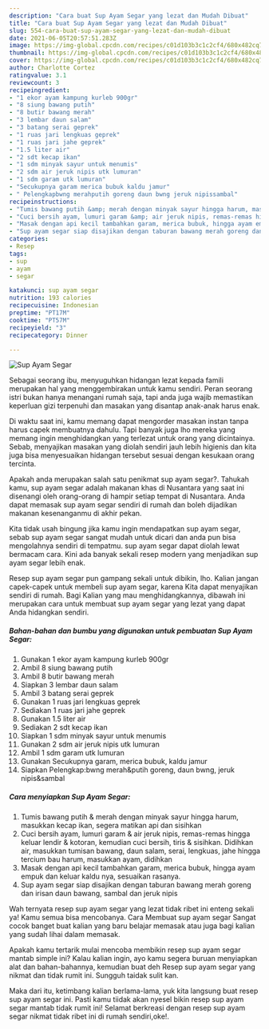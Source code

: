 ```yaml
---
description: "Cara buat Sup Ayam Segar yang lezat dan Mudah Dibuat"
title: "Cara buat Sup Ayam Segar yang lezat dan Mudah Dibuat"
slug: 554-cara-buat-sup-ayam-segar-yang-lezat-dan-mudah-dibuat
date: 2021-06-05T20:57:51.283Z
image: https://img-global.cpcdn.com/recipes/c01d103b3c1c2cf4/680x482cq70/sup-ayam-segar-foto-resep-utama.jpg
thumbnail: https://img-global.cpcdn.com/recipes/c01d103b3c1c2cf4/680x482cq70/sup-ayam-segar-foto-resep-utama.jpg
cover: https://img-global.cpcdn.com/recipes/c01d103b3c1c2cf4/680x482cq70/sup-ayam-segar-foto-resep-utama.jpg
author: Charlotte Cortez
ratingvalue: 3.1
reviewcount: 3
recipeingredient:
- "1 ekor ayam kampung kurleb 900gr"
- "8 siung bawang putih"
- "8 butir bawang merah"
- "3 lembar daun salam"
- "3 batang serai geprek"
- "1 ruas jari lengkuas geprek"
- "1 ruas jari jahe geprek"
- "1.5 liter air"
- "2 sdt kecap ikan"
- "1 sdm minyak sayur untuk menumis"
- "2 sdm air jeruk nipis utk lumuran"
- "1 sdm garam utk lumuran"
- "Secukupnya garam merica bubuk kaldu jamur"
- " Pelengkapbwng merahputih goreng daun bwng jeruk nipissambal"
recipeinstructions:
- "Tumis bawang putih &amp; merah dengan minyak sayur hingga harum, masukkan kecap ikan, segera matikan api dan sisihkan"
- "Cuci bersih ayam, lumuri garam &amp; air jeruk nipis, remas-remas hingga keluar lendir &amp; kotoran, kemudian cuci bersih, tiris &amp; sisihkan. Didihkan air, masukkan tumisan bawang, daun salam, serai, lengkuas, jahe hingga tercium bau harum, masukkan ayam, didihkan"
- "Masak dengan api kecil tambahkan garam, merica bubuk, hingga ayam empuk dan keluar kaldu nya, sesuaikan rasanya."
- "Sup ayam segar siap disajikan dengan taburan bawang merah goreng dan irisan daun bawang, sambal dan jeruk nipis"
categories:
- Resep
tags:
- sup
- ayam
- segar

katakunci: sup ayam segar 
nutrition: 193 calories
recipecuisine: Indonesian
preptime: "PT17M"
cooktime: "PT57M"
recipeyield: "3"
recipecategory: Dinner

---
```



![Sup Ayam Segar](https://img-global.cpcdn.com/recipes/c01d103b3c1c2cf4/680x482cq70/sup-ayam-segar-foto-resep-utama.jpg)

Sebagai seorang ibu, menyuguhkan hidangan lezat kepada famili merupakan hal yang menggembirakan untuk kamu sendiri. Peran seorang istri bukan hanya menangani rumah saja, tapi anda juga wajib memastikan keperluan gizi terpenuhi dan masakan yang disantap anak-anak harus enak.

Di waktu  saat ini, kamu memang dapat mengorder masakan instan tanpa harus capek membuatnya dahulu. Tapi banyak juga lho mereka yang memang ingin menghidangkan yang terlezat untuk orang yang dicintainya. Sebab, menyajikan masakan yang diolah sendiri jauh lebih higienis dan kita juga bisa menyesuaikan hidangan tersebut sesuai dengan kesukaan orang tercinta. 



Apakah anda merupakan salah satu penikmat sup ayam segar?. Tahukah kamu, sup ayam segar adalah makanan khas di Nusantara yang saat ini disenangi oleh orang-orang di hampir setiap tempat di Nusantara. Anda dapat memasak sup ayam segar sendiri di rumah dan boleh dijadikan makanan kesenanganmu di akhir pekan.

Kita tidak usah bingung jika kamu ingin mendapatkan sup ayam segar, sebab sup ayam segar sangat mudah untuk dicari dan anda pun bisa mengolahnya sendiri di tempatmu. sup ayam segar dapat diolah lewat bermacam cara. Kini ada banyak sekali resep modern yang menjadikan sup ayam segar lebih enak.

Resep sup ayam segar pun gampang sekali untuk dibikin, lho. Kalian jangan capek-capek untuk membeli sup ayam segar, karena Kita dapat menyajikan sendiri di rumah. Bagi Kalian yang mau menghidangkannya, dibawah ini merupakan cara untuk membuat sup ayam segar yang lezat yang dapat Anda hidangkan sendiri.

<!--inarticleads1-->

##### Bahan-bahan dan bumbu yang digunakan untuk pembuatan Sup Ayam Segar:

1. Gunakan 1 ekor ayam kampung kurleb 900gr
1. Ambil 8 siung bawang putih
1. Ambil 8 butir bawang merah
1. Siapkan 3 lembar daun salam
1. Ambil 3 batang serai geprek
1. Gunakan 1 ruas jari lengkuas geprek
1. Sediakan 1 ruas jari jahe geprek
1. Gunakan 1.5 liter air
1. Sediakan 2 sdt kecap ikan
1. Siapkan 1 sdm minyak sayur untuk menumis
1. Gunakan 2 sdm air jeruk nipis utk lumuran
1. Ambil 1 sdm garam utk lumuran
1. Gunakan Secukupnya garam, merica bubuk, kaldu jamur
1. Siapkan  Pelengkap:bwng merah&amp;putih goreng, daun bwng, jeruk nipis&amp;sambal




<!--inarticleads2-->

##### Cara menyiapkan Sup Ayam Segar:

1. Tumis bawang putih &amp; merah dengan minyak sayur hingga harum, masukkan kecap ikan, segera matikan api dan sisihkan
1. Cuci bersih ayam, lumuri garam &amp; air jeruk nipis, remas-remas hingga keluar lendir &amp; kotoran, kemudian cuci bersih, tiris &amp; sisihkan. Didihkan air, masukkan tumisan bawang, daun salam, serai, lengkuas, jahe hingga tercium bau harum, masukkan ayam, didihkan
1. Masak dengan api kecil tambahkan garam, merica bubuk, hingga ayam empuk dan keluar kaldu nya, sesuaikan rasanya.
1. Sup ayam segar siap disajikan dengan taburan bawang merah goreng dan irisan daun bawang, sambal dan jeruk nipis




Wah ternyata resep sup ayam segar yang lezat tidak ribet ini enteng sekali ya! Kamu semua bisa mencobanya. Cara Membuat sup ayam segar Sangat cocok banget buat kalian yang baru belajar memasak atau juga bagi kalian yang sudah lihai dalam memasak.

Apakah kamu tertarik mulai mencoba membikin resep sup ayam segar mantab simple ini? Kalau kalian ingin, ayo kamu segera buruan menyiapkan alat dan bahan-bahannya, kemudian buat deh Resep sup ayam segar yang nikmat dan tidak rumit ini. Sungguh taidak sulit kan. 

Maka dari itu, ketimbang kalian berlama-lama, yuk kita langsung buat resep sup ayam segar ini. Pasti kamu tiidak akan nyesel bikin resep sup ayam segar mantab tidak rumit ini! Selamat berkreasi dengan resep sup ayam segar nikmat tidak ribet ini di rumah sendiri,oke!.

